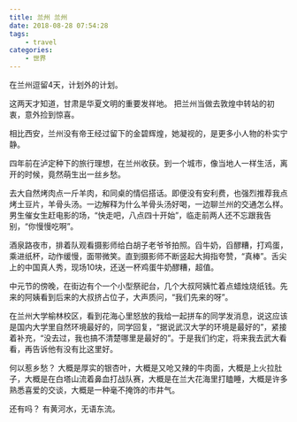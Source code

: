 ```yaml
---
title: 兰州 兰州
date: 2018-08-28 07:54:28
tags:
    - travel
categories:
    - 世界
---
```


在兰州逗留4天，计划外的计划。

<!-- more -->

这两天才知道，甘肃是华夏文明的重要发祥地。
把兰州当做去敦煌中转站的初衷，意外捡到惊喜。

相比西安，兰州没有帝王经过留下的金碧辉煌，她凝视的，是更多小人物的朴实宁静。

四年前在泸定种下的旅行理想，在兰州收获。到一个城市，像当地人一样生活，离开的时候，竟然萌生出一丝乡愁。

去大自然烤肉点一斤羊肉，和同桌的情侣搭话。即便没有安利费，也强烈推荐我点烤土豆片，羊骨头汤。一边解释为什么羊骨头汤好喝，一边聊兰州的交通怎么样。男生催女生赶电影的场，“快走吧，八点四十开始”，临走前两人还不忘跟我告别，“你慢慢吃啊”。

酒泉路夜市，排着队观看摄影师给白胡子老爷爷拍照。舀牛奶，舀醪糟，打鸡蛋，乘进纸杯，动作缓慢，面带微笑。直到摄影师不断竖起大拇指夸赞，“真棒”。舌尖上的中国真人秀，现场10块，还送一杯鸡蛋牛奶醪糟，超值。

中元节的傍晚，在街边有个一个小型祭祀台，几个大叔阿姨忙着点蜡烛烧纸钱。先来的阿姨看到后来的大叔挤占位子，大声质问，“我们先来的呀”。

在兰州大学榆林校区，看到花海心里怒放的我给一起拼车的同学发消息，说这应该是国内大学里自然环境最好的，同学回复，“据说武汉大学的环境是最好的”，紧接着补充，“没去过，我也搞不清楚哪里是最好的”。于是我们约定，将来我去武大看看，再告诉他有没有比这里好。

何以惹乡愁？
大概是厚实的银杏叶，大概是又呛又辣的牛肉面，大概是上火拉肚子，大概是在白塔山流着鼻血打战队赛，大概是在兰大花海里打瞌睡，大概是许多熟悉喜爱的交谈，大概是一种毫不掩饰的市井气。

还有吗？
有黄河水，无语东流。
